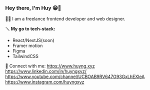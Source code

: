 ### Hey there, I'm Huy 😁👋

🧑‍🦲 I am a freelance frontend developer and web designer.

🪛 **My go to tech-stack:**
- React/NextJS(soon)
- Framer motion
- Figma
- TailwindCSS

🙌 Connect with me:
https://www.huyng.xyz
https://www.linkedin.com/in/huyngxyz/
https://www.youtube.com/channel/UCBOAB9RV647G93GxLhEXleA
https://www.instagram.com/huyngxyz

<!--
**huyngxyz/huyngxyz** is a ✨ _special_ ✨ repository because its `README.md` (this file) appears on your GitHub profile.

Here are some ideas to get you started:

- 🔭 I’m currently working on ...
- 🌱 I’m currently learning ...
- 👯 I’m looking to collaborate on ...
- 🤔 I’m looking for help with ...
- 💬 Ask me about ...
- 📫 How to reach me: ...
- 😄 Pronouns: ...
- ⚡ Fun fact: ...
-->
